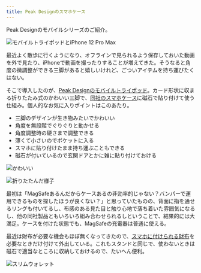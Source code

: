 ```yaml
---
title: Peak Designのスマホケース
---
```

Peak Designのモバイルシリーズのご紹介。

![](https://lh5.googleusercontent.com/pVMtjv0PiqvK4EWpyaa-MzEV49ffJXOgg5xnPsVwR2iThzClWqYK5PgARQ7FsAOKo6JpYXhKJyb0ZnsJPs3NdqK_nOawzFIfQI0fhNAoiwFVZ43y2EziWfrTgQFZOc2Xh4e6zREGFhgq7LDPPSs3Pg "モバイルトライポッドとiPhone 12 Pro Max")

最近よく散歩に行くようになり、オフラインで見られるよう保存しておいた動画を外で見たり、iPhoneで動画を撮ったりすることが増えてきた。そうなると角度の微調整ができる三脚があると嬉しいけれど、ごついアイテムを持ち運びたくはない。

そこで導入したのが、[Peak Designのモバイルトライポッド](https://www.amazon.co.jp/dp/B09FRZPLL3)。カード形状に収まる折りたたみ式のかわいい三脚で、[同社のスマホケース](https://www.amazon.co.jp/dp/B09FP3HP7Z?)に磁石で貼り付けて使う仕組み。個人的なお気に入りポイントはこのあたり。

*   三脚のデザインが生き物みたいでかわいい
*   角度を無段階でぐりぐりと動かせる
*   角度調整時の硬さまで調整できる
*   薄くて小さいのでポケットに入る
*   スマホに貼り付けたまま持ち運ぶこともできる
*   磁石が付いているので玄関ドアとかに雑に貼り付けておける

![](https://lh5.googleusercontent.com/9qijXqPful4IxrwWSzGtTukVoe1wvkea7KnxU-Bp9vm0uGCdLmMeTty5lDITBZ9JIBzNpLnpid9Q5uWDbASskyedkB0JHeP2IRyJhTTJqwLTIlgay3gAIFBdbh3YoRtOmk95gTwIrvJjPFlQreNaCw "かわいい")

![](https://lh5.googleusercontent.com/7Y9x8CctBvjSPAQJMjx0hebJ6ofwe-vSWkUaXPZlOba9ql2totEEp19ya8Zrw9QwlNDAHwLofiFZPxAMILTsTYYnJrXtqSSLgGjqwA3dsqpLpjH3Op_VXZ9edzWepcwlCk401bzGwg87aaOzFEOU6w "折りたたんだ様子")

最初は「MagSafeあるんだからケースあるの非効率的じゃない？バンパーで運用できるものを探したほうが良くない？」と思っていたものの、背面に指を通せるリングも付いてるし、布感のある見た目と触り心地で落ち着いた雰囲気になるし、他の同社製品ともいろいろ組み合わせられるしということで、結果的には大満足。ケースを付けた状態でも、MagSafeの充電器は普通に使える。

最近は財布が必要な機会もほぼ無くなってきたので、[スマホに付けられる財布](https://www.amazon.co.jp/dp/B09FSGW671)を必要なときだけ付けて外出している。これもスタンドと同じで、使わないときは磁石で適当なところに収納しておけるので、たいへん便利。

![](https://lh6.googleusercontent.com/fsawIu4yi3vBsjs6Wd3Ts2jj_jCz9U4fmlR2XAkuKyfczJQ7X6lq5iEO-t6_zB3_bSEAqRkxHov8P4_cLW2IyURf6PWZSDB1tNbDj_2AyIsWufqTPOpfxc9-XM5bRb0lWBgbMuWcJt4UN6k0C0XF9w "スリムウォレット")
